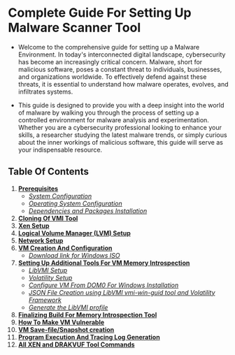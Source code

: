 # Complete Guide For Setting Up Malware Scanner Tool

- Welcome to the comprehensive guide for setting up a Malware Environment. In today's interconnected digital landscape, cybersecurity has become an increasingly critical concern. Malware, short for malicious software, poses a constant threat to individuals, businesses, and organizations worldwide. To effectively defend against these threats, it is essential to understand how malware operates, evolves, and infiltrates systems. 

- This guide is designed to provide you with a deep insight into the world of malware by walking you through the process of setting up a controlled environment for malware analysis and experimentation. Whether you are a cybersecurity professional looking to enhance your skills, a researcher studying the latest malware trends, or simply curious about the inner workings of malicious software, this guide will serve as your indispensable resource.


## Table Of Contents
1. **[Prerequisites](https://github.com/acsr-du/SystemAnalysisEnvironment/blob/main/Installation_instructions/systemAnalysisEnvironment.md#prerequisites)**
    - *[System Configuration](https://github.com/acsr-du/drakvuf-setup/blob/Installation_instructions/systemAnalysisEnvironment.md#system-configuration)*
    - *[Operating System Configuration](https://github.com/acsr-du/drakvuf-setup/blob/main/Installation_instructions/systemAnalysisEnvironment.md#operating-system-configuration)*
    - *[Dependencies and Packages Installation](https://github.com/acsr-du/drakvuf-setup/blob/main/Installation_instructions/systemAnalysisEnvironment.md#dependencies-and-packages-installation)*
2. **[Cloning Of VMI Tool](https://github.com/acsr-du/drakvuf-setup/blob/main/Installation_instructions/systemAnalysisEnvironment.md#cloning-of-vmi-tool)**
3. **[Xen Setup](https://github.com/acsr-du/drakvuf-setup/blob/main/Installation_instructions/systemAnalysisEnvironment.md#xen-setup)**
4. **[Logical Volume Manager (LVM) Setup](https://github.com/acsr-du/drakvuf-setup/blob/main/Installation_instructions/systemAnalysisEnvironment.md#logical-volume-manager-lvm-setup)**
5. **[Network Setup](https://github.com/acsr-du/drakvuf-setup/blob/main/Installation_instructions/systemAnalysisEnvironment.md#network-setup)**
6. **[VM Creation And Configuration](https://github.com/acsr-du/drakvuf-setup/blob/main/Installation_instructions/systemAnalysisEnvironment.md#vm-creation-and-configuration)**
    - *[Download link for Windows ISO](https://github.com/acsr-du/drakvuf-setup/blob/main/Installation_instructions/systemAnalysisEnvironment.md#download-link-for-windows-iso)*
7. **[Setting Up Additional Tools For VM Memory Introspection](https://github.com/acsr-du/drakvuf-setup/blob/main/Installation_instructions/systemAnalysisEnvironment.md#setting-up-additional-tools-for-vm-memory-introspection)**
    - *[LibVMI Setup](https://github.com/acsr-du/drakvuf-setup/blob/main/Installation_instructions/systemAnalysisEnvironment.md#libvmi-setup)*
    - *[Volatility Setup](https://github.com/acsr-du/drakvuf-setup/blob/main/Installation_instructions/systemAnalysisEnvironment.md#volatility-setup)*
    - *[Configure VM From DOM0 For Windows Installation](https://github.com/acsr-du/drakvuf-setup/blob/main/Installation_instructions/systemAnalysisEnvironment.md#configure-vm-from-dom0-for-windows-installation)*
    - *[JSON File Creation using LibVMI vmi-win-guid tool and Volatility Framework](https://github.com/acsr-du/drakvuf-setup/blob/main/Installation_instructions/systemAnalysisEnvironment.md#json-file-creation-using-libvmi-vmi-win-guid-tool-and-volatility-framework)*
    - *[Generate the LibVMI profile](https://github.com/acsr-du/drakvuf-setup/blob/main/Installation_instructions/systemAnalysisEnvironment.md#generate-the-libvmi-profile)*
8. **[Finalizing Build For Memory Introspection Tool](https://github.com/acsr-du/drakvuf-setup/blob/main/Installation_instructions/systemAnalysisEnvironment.md#finalizing-build-for-memory-introspection-tool)**
9. **[How To Make VM Vulnerable](https://github.com/acsr-du/drakvuf-setup/blob/main/Installation_instructions/systemAnalysisEnvironment.md#how-to-make-vm-vulnerable)**
10. **[VM Save-file/Snapshot creation](https://github.com/acsr-du/drakvuf-setup/blob/main/Installation_instructions/systemAnalysisEnvironment.md#vm-save-filesnapshot-creation)**
11. **[Program Execution And Tracing Log Generation](https://github.com/acsr-du/drakvuf-setup/blob/main/Installation_instructions/systemAnalysisEnvironment.md#program-execution-and-tracing-log-generation)**
12. **[All XEN and DRAKVUF Tool Commands](https://github.com/acsr-du/drakvuf-setup/blob/main/Installation_instructions/systemAnalysisEnvironment.md#all-xen-and-drakvuf-commands)**
